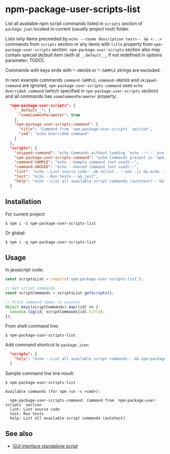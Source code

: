 # npm-package-user-scripts-list

List all available npm script commands listed in `scripts` section of
`package.json` located in current (usually project root) folder.

Lists only items preceeded by `echo --<Some description text>-- && <...>`
commands from `scripts` section or any items with `title` property from
`npm-package-user-scripts` section. `npm-package-user-scripts` section also may
contain special *default* item (with id `__default__`, if not redefined in
options parameter; TODO).

Commands with keys ends with `*-UNUSED` or `*-SAMPLE` strings are excluded.

In next example commands `command-SAMPLE`, `command-UNUSED` and
`skipped-command` are ignored, `npm-package-user-scripts-command` uses `echo
Overrided command` (which specified in `npm-package-user-scripts` section) and
all commands has `someCommonParameter` property:

```json
  "npm-package-user-scripts": {
    "__default__": {
      "someCommonParameter": true
    },
    "npm-package-user-scripts-command": {
      "title": "Command from `npm-package-user-scripts` section",
      "cmd": "echo Overrided command"
    }
  },
  "scripts": {
    "skipped-command": "echo Commands without leading `echo --*--` are skipped (if not listed in `npm-package-user-scripts` section -- see next command)",
    "npm-package-user-scripts-command": "echo Commands present in `npm-package-user-scripts` section (with `title` property) are used",
    "command-SAMPLE": "echo --Sample command (not used)--",
    "command-UNUSED": "echo --Unused command (not used)--",
    "lint": "echo --Lint source code-- && eslint . --ext .js && echo --No JS problems found--",
    "test": "echo --Run tests-- && jest",
    "help": "echo --List all available script commands (autotest)-- && node ./cli.js"
  }
```

## Installation

For current project:

```shell
$ npm i -S npm-package-user-scripts-list
```
Or global:
```shell
$ npm i -g npm-package-user-scripts-list
```

## Usage

In javascript code:

```js
const scriptsList = require('npm-package-user-scripts-list');

// Get script commands
const scriptCommands = scriptsList.getScripts();

// Print command names to console
Object.keys(scriptCommands).map((id) => {
  console.log(id, scriptCommands[id].title);
});
```

From shell command line:
```shell
$ npm-package-user-scripts-list
```

Add command shortcut to `package.json`:
```json
  "scripts": {
    "help": "echo --List all available script commands-- && npm-package-user-scripts-list"
  }
```

Sample command line line result:
```shell
$ npm-package-user-scripts-list

Available commands (for npm run -s <cmd>):

  npm-package-user-scripts-command: Command from `npm-package-user-scripts` section
  lint: Lint source code
  test: Run tests
  help: List all available script commands (autotest)
```

## See also

- [GUI interface standalone script](https://github.com/lilliputten/npm-package-user-scripts-gui)

<!--
@version 2018.11.26, 19:42
-->

